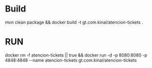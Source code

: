 # Build
mvn clean package && docker build -t gt.com.kinal/atencion-tickets .

# RUN

docker rm -f atencion-tickets || true && docker run -d -p 8080:8080 -p 4848:4848 --name atencion-tickets gt.com.kinal/atencion-tickets 